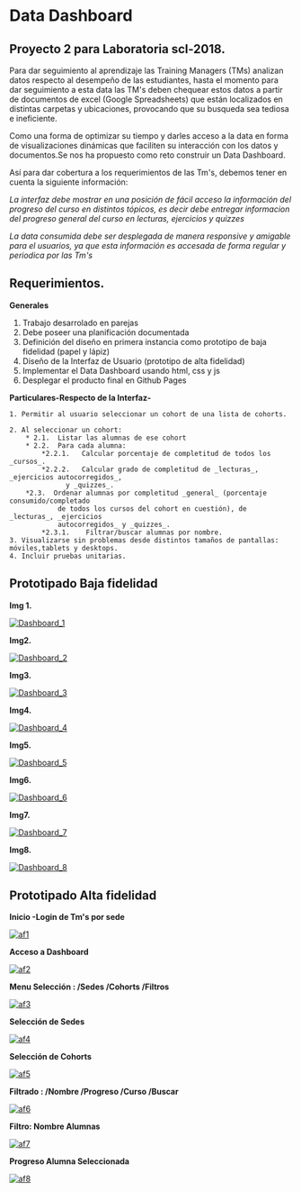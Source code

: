# Data Dashboard

## Proyecto 2 para Laboratoria scl-2018.

Para dar seguimiento al aprendizaje  las Training Managers (TMs) analizan datos respecto al desempeño de las estudiantes, hasta el momento para dar seguimiento a esta data las TM's deben chequear estos datos a partir de documentos de excel (Google Spreadsheets) que están localizados en distintas carpetas y ubicaciones, provocando que su busqueda sea tediosa e ineficiente.

Como una forma de optimizar su tiempo y darles acceso a la data en forma de visualizaciones dinámicas que faciliten su interacción con los datos y documentos.Se nos ha propuesto como reto construir un Data Dashboard.

Así para dar cobertura a los requerimientos de las Tm's,  debemos tener en cuenta la siguiente información:

*La interfaz debe mostrar en una posición de fácil acceso la información del progreso del curso en distintos tópicos, es decir debe entregar informacion del progreso general del curso en lecturas, ejercicios y quizzes*

*La data consumida debe ser desplegada de manera responsive y amigable para el usuarios, ya que esta información es accesada de forma regular y periodica por las Tm's*


## Requerimientos.

**Generales**


1. Trabajo desarrolado en parejas
2. Debe poseer una planificación documentada
3. Definición del diseño en primera instancia como prototipo de baja fidelidad (papel y lápiz)
4. Diseño de la Interfaz de Usuario (prototipo de alta fidelidad)
5. Implementar el Data Dashboard usando html, css y js
6. Desplegar el producto final en Github Pages


**Particulares-Respecto de la Interfaz-**

    1. Permitir al usuario seleccionar un cohort de una lista de cohorts.
    
    2. Al seleccionar un cohort:
        * 2.1.  Listar las alumnas de ese cohort
        * 2.2.  Para cada alumna:
            *2.2.1.   Calcular porcentaje de completitud de todos los _cursos_.
            *2.2.2.   Calcular grado de completitud de _lecturas_, _ejercicios autocorregidos_,
                  y _quizzes_.    
        *2.3.  Ordenar alumnas por completitud _general_ (porcentaje consumido/completado
                de todos los cursos del cohort en cuestión), de _lecturas_, _ejercicios
                autocorregidos_ y _quizzes_.
            *2.3.1.    Filtrar/buscar alumnas por nombre.
    3. Visualizarse sin problemas desde distintos tamaños de pantallas: móviles,tablets y desktops.
    4. Incluir pruebas unitarias.


## Prototipado Baja fidelidad



**Img 1.**

<a href="https://ibb.co/hPQcf8"><img src="https://preview.ibb.co/m0SZSo/Dashboard_1.jpg" alt="Dashboard_1" border="0"></a>

**Img2.**

<a href="https://ibb.co/faRiL8"><img src="https://preview.ibb.co/cPFM7o/Dashboard_2.jpg" alt="Dashboard_2" border="0"></a>

**Img3.**

<a href="https://ibb.co/jzP9tT"><img src="https://preview.ibb.co/ngRNDT/Dashboard_3.jpg" alt="Dashboard_3" border="0"></a>

**Img4.**

<a href="https://ibb.co/eL5tL8"><img src="https://preview.ibb.co/dvCJno/Dashboard_4.jpg" alt="Dashboard_4" border="0"></a>

**Img5.**

<a href="https://ibb.co/gAQFYT"><img src="https://preview.ibb.co/hxi2DT/Dashboard_5.jpg" alt="Dashboard_5" border="0"></a>

**Img6.**

<a href="https://ibb.co/eFS7f8"><img src="https://preview.ibb.co/gwmdno/Dashboard_6.jpg" alt="Dashboard_6" border="0"></a>

**Img7.**

<a href="https://ibb.co/mTKL08"><img src="https://preview.ibb.co/fAE9tT/Dashboard_7.jpg" alt="Dashboard_7" border="0"></a>

**Img8.** 

<a href="https://ibb.co/b46dno"><img src="https://preview.ibb.co/iXcUtT/Dashboard_8.jpg" alt="Dashboard_8" border="0"></a>

## Prototipado Alta fidelidad

**Inicio -Login de Tm's por sede**

<a href="https://ibb.co/k7mKSo"><img src="https://preview.ibb.co/neNtno/af1.jpg" alt="af1" border="0"></a>

**Acceso a Dashboard**

<a href="https://ibb.co/i9UHDT"><img src="https://preview.ibb.co/mb6a08/af2.jpg" alt="af2" border="0"></a>

**Menu Selección : /Sedes /Cohorts /Filtros**

<a href="https://ibb.co/h8Xtno"><img src="https://preview.ibb.co/csAPtT/af3.jpg" alt="af3" border="0"></a>

**Selección de Sedes**

<a href="https://ibb.co/f7hhf8"><img src="https://preview.ibb.co/dROAYT/af4.jpg" alt="af4" border="0"></a>

**Selección de Cohorts**

<a href="https://ibb.co/gAyzSo"><img src="https://preview.ibb.co/kHtoL8/af5.jpg" alt="af5" border="0"></a>

**Filtrado : /Nombre /Progreso /Curso /Buscar**

<a href="https://ibb.co/iDe67o"><img src="https://preview.ibb.co/mA7F08/af6.jpg" alt="af6" border="0"></a>

**Filtro: Nombre Alumnas**

<a href="https://ibb.co/fmshf8"><img src="https://preview.ibb.co/izmm7o/af7.jpg" alt="af7" border="0"></a>

**Progreso Alumna Seleccionada**

<a href="https://ibb.co/fev2f8"><img src="https://preview.ibb.co/c5bm7o/af8.jpg" alt="af8" border="0"></a>











